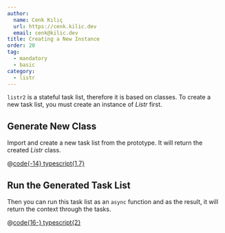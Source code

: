 ```yaml
---
author:
  name: Cenk Kılıç
  url: https://cenk.kilic.dev
  email: cenk@kilic.dev
title: Creating a New Instance
order: 20
tag:
  - mandatory
  - basic
category:
  - listr
---
```


`listr2` is a stateful task list, therefore it is based on classes. To create a new task list, you must create an instance of _Listr_ first.

<!-- more -->

## Generate New Class

Import and create a new task list from the prototype. It will return the created _Listr_ class.

@[code{-14} typescript{1,7}](../../examples/docs/getting-started/new-listr/creating-a-new-instance.ts)

## Run the Generated Task List

Then you can run this task list as an `async` function and as the result, it will return the context through the tasks.

@[code{16-} typescript{2}](../../examples/docs/getting-started/new-listr/creating-a-new-instance.ts)
